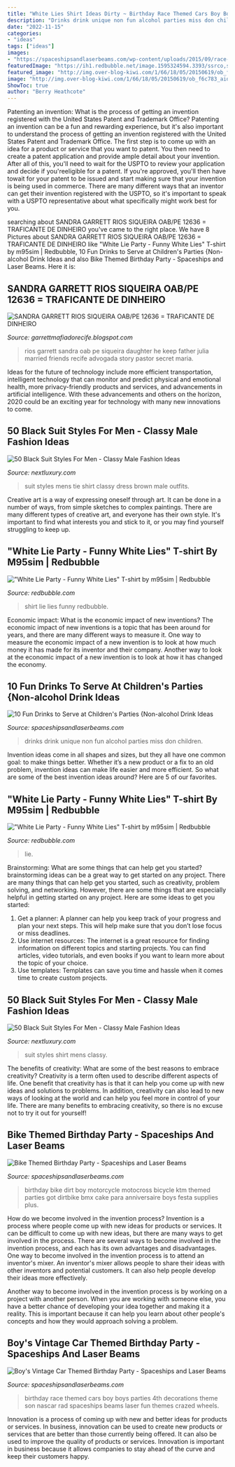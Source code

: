 ```yaml
---
title: "White Lies Shirt Ideas Dirty ~ Birthday Race Themed Cars Boy Boys Parties 4th Decorations Theme Son Nascar Rad Spaceships Beams Laser Fun Themes Crazed Wheels"
description: "Drinks drink unique non fun alcohol parties miss don children"
date: "2022-11-15"
categories:
- "ideas"
tags: ["ideas"]
images:
- "https://spaceshipsandlaserbeams.com/wp-content/uploads/2015/09/race-car-birthday-party-ideas.jpg.jpg"
featuredImage: "https://ih1.redbubble.net/image.1595324594.3393/ssrco,slim_fit_t_shirt,mens,fafafa:ca443f4786,front,square_product,600x600.jpg"
featured_image: "http://img.over-blog-kiwi.com/1/66/18/05/20150619/ob_f6c783_aida-montarroyos-2.JPG"
image: "http://img.over-blog-kiwi.com/1/66/18/05/20150619/ob_f6c783_aida-montarroyos-2.JPG"
ShowToc: true
author: "Berry Heathcote"
---
```



Patenting an invention: What is the process of getting an invention registered with the United States Patent and Trademark Office?
Patenting an invention can be a fun and rewarding experience, but it's also important to understand the process of getting an invention registered with the United States Patent and Trademark Office. The first step is to come up with an idea for a product or service that you want to patent. You then need to create a patent application and provide ample detail about your invention. After all of this, you'll need to wait for the USPTO to review your application and decide if you'reeligible for a patent. If you're approved, you'll then have towait for your patent to be issued and start making sure that your invention is being used in commerce. There are many different ways that an inventor can get their invention registered with the USPTO, so it's important to speak with a USPTO representative about what specifically might work best for you.

	

		
searching about SANDRA GARRETT RIOS SIQUEIRA OAB/PE 12636 = TRAFICANTE DE DINHEIRO you've came to the right place. We have 8 Pictures about SANDRA GARRETT RIOS SIQUEIRA OAB/PE 12636 = TRAFICANTE DE DINHEIRO like &quot;White Lie Party - Funny White Lies&quot; T-shirt by m95sim | Redbubble, 10 Fun Drinks to Serve at Children&#039;s Parties {Non-alcohol Drink Ideas and also Bike Themed Birthday Party - Spaceships and Laser Beams. Here it is:
		
    
## SANDRA GARRETT RIOS SIQUEIRA OAB/PE 12636 = TRAFICANTE DE DINHEIRO

<img loading=lazy src="http://img.over-blog-kiwi.com/1/66/18/05/20150619/ob_f6c783_aida-montarroyos-2.JPG" onerror="this.onerror=null;this.src='https://tse1.mm.bing.net/th?id=OIP.0qDip2MxpAXfmTm1Kh2BaAHaFj&amp;pid=15.1';" alt="SANDRA GARRETT RIOS SIQUEIRA OAB/PE 12636 = TRAFICANTE DE DINHEIRO">

_Source: garrettmafiadorecife.blogspot.com_

>rios garrett sandra oab pe siqueira daughter he keep father julia married friends recife advogada story pastor secret maria. 

	

Ideas for the future of technology include more efficient transportation, intelligent technology that can monitor and predict physical and emotional health, more privacy-friendly products and services, and advancements in artificial intelligence. With these advancements and others on the horizon, 2020 could be an exciting year for technology with many new innovations to come.

    
## 50 Black Suit Styles For Men - Classy Male Fashion Ideas

<img loading=lazy src="https://nextluxury.com/wp-content/uploads/sharp-mens-black-suit-styles-with-blue-dress-shirt.jpg" onerror="this.onerror=null;this.src='https://tse1.mm.bing.net/th?id=OIP.bOJ_LO9u11EdIJuMUer2-AAAAA&amp;pid=15.1';" alt="50 Black Suit Styles For Men - Classy Male Fashion Ideas">

_Source: nextluxury.com_

>suit styles mens tie shirt classy dress brown male outfits. 

	

Creative art is a way of expressing oneself through art. It can be done in a number of ways, from simple sketches to complex paintings. There are many different types of creative art, and everyone has their own style. It's important to find what interests you and stick to it, or you may find yourself struggling to keep up.

    
## &quot;White Lie Party - Funny White Lies&quot; T-shirt By M95sim | Redbubble

<img loading=lazy src="https://ih1.redbubble.net/image.1595324594.3393/ssrco,slim_fit_t_shirt,mens,fafafa:ca443f4786,front,square_product,600x600.jpg" onerror="this.onerror=null;this.src='https://tse2.mm.bing.net/th?id=OIP.mlO7i4bxfH1WNFea2IUUDAHaHa&amp;pid=15.1';" alt="&quot;White Lie Party - Funny White Lies&quot; T-shirt by m95sim | Redbubble">

_Source: redbubble.com_

>shirt lie lies funny redbubble. 

	

Economic impact: What is the economic impact of new inventions?
The economic impact of new inventions is a topic that has been around for years, and there are many different ways to measure it. One way to measure the economic impact of a new invention is to look at how much money it has made for its inventor and their company. Another way to look at the economic impact of a new invention is to look at how it has changed the economy.

    
## 10 Fun Drinks To Serve At Children&#039;s Parties {Non-alcohol Drink Ideas

<img loading=lazy src="http://spaceshipsandlaserbeams.com/wp-content/uploads/2013/06/unique-kids-party-drink-ideas.jpg" onerror="this.onerror=null;this.src='https://tse4.mm.bing.net/th?id=OIP.kM7UCa_j3LnXfHeDyokn2wHaLH&amp;pid=15.1';" alt="10 Fun Drinks to Serve at Children&#039;s Parties {Non-alcohol Drink Ideas">

_Source: spaceshipsandlaserbeams.com_

>drinks drink unique non fun alcohol parties miss don children. 

	

Invention ideas come in all shapes and sizes, but they all have one common goal: to make things better. Whether it’s a new product or a fix to an old problem, invention ideas can make life easier and more efficient. So what are some of the best invention ideas around? Here are 5 of our favorites.

    
## &quot;White Lie Party - Funny White Lies&quot; T-shirt By M95sim | Redbubble

<img loading=lazy src="https://ih1.redbubble.net/image.1596144863.1021/ssrco,slim_fit_t_shirt,mens,fafafa:ca443f4786,front,square_product,600x600.jpg" onerror="this.onerror=null;this.src='https://tse1.mm.bing.net/th?id=OIP.xkRX4XqqHNiN9CLfaU1FQAHaHa&amp;pid=15.1';" alt="&quot;White Lie Party - Funny White Lies&quot; T-shirt by m95sim | Redbubble">

_Source: redbubble.com_

>lie. 

	

Brainstorming: What are some things that can help get you started?
brainstorming ideas can be a great way to get started on any project. There are many things that can help get you started, such as creativity, problem solving, and networking. However, there are some things that are especially helpful in getting started on any project. Here are some ideas to get you started:  
1. Get a planner: A planner can help you keep track of your progress and plan your next steps. This will help make sure that you don’t lose focus or miss deadlines. 
2. Use internet resources: The internet is a great resource for finding information on different topics and starting projects. You can find articles, video tutorials, and even books if you want to learn more about the topic of your choice. 
3. Use templates: Templates can save you time and hassle when it comes time to create custom projects.

    
## 50 Black Suit Styles For Men - Classy Male Fashion Ideas

<img loading=lazy src="https://nextluxury.com/wp-content/uploads/black-suit-styles-for-gentlemen-without-tie.jpg" onerror="this.onerror=null;this.src='https://tse4.mm.bing.net/th?id=OIP.yMvPrVtp5m7ZVFBM9eSN8AAAAA&amp;pid=15.1';" alt="50 Black Suit Styles For Men - Classy Male Fashion Ideas">

_Source: nextluxury.com_

>suit styles shirt mens classy. 

	

The benefits of creativity: What are some of the best reasons to embrace creativity?
Creativity is a term often used to describe different aspects of life. One benefit that creativity has is that it can help you come up with new ideas and solutions to problems. In addition, creativity can also lead to new ways of looking at the world and can help you feel more in control of your life. There are many benefits to embracing creativity, so there is no excuse not to try it out for yourself!

    
## Bike Themed Birthday Party - Spaceships And Laser Beams

<img loading=lazy src="http://spaceshipsandlaserbeams.com/wp-content/uploads/2015/09/dirt-bike-birthday-party-ideas.jpg" onerror="this.onerror=null;this.src='https://tse1.mm.bing.net/th?id=OIP.NiHNz_h--5_9SAYwVLI17AHaLH&amp;pid=15.1';" alt="Bike Themed Birthday Party - Spaceships and Laser Beams">

_Source: spaceshipsandlaserbeams.com_

>birthday bike dirt boy motorcycle motocross bicycle ktm themed parties got dirtbike bmx cake para anniversaire boys festa supplies plus. 

	

How do we become involved in the invention process?
Invention is a process where people come up with new ideas for products or services. It can be difficult to come up with new ideas, but there are many ways to get involved in the process. There are several ways to become involved in the invention process, and each has its own advantages and disadvantages.
One way to become involved in the invention process is to attend an inventor's mixer. An inventor's mixer allows people to share their ideas with other inventors and potential customers. It can also help people develop their ideas more effectively.

Another way to become involved in the invention process is by working on a project with another person. When you are working with someone else, you have a better chance of developing your idea together and making it a reality. This is important because it can help you learn about other people's concepts and how they would approach solving a problem.

    
## Boy&#039;s Vintage Car Themed Birthday Party - Spaceships And Laser Beams

<img loading=lazy src="https://spaceshipsandlaserbeams.com/wp-content/uploads/2015/09/race-car-birthday-party-ideas.jpg.jpg" onerror="this.onerror=null;this.src='https://tse4.mm.bing.net/th?id=OIP.3Sj-Uj1Mk_wllthBVU2mIwHaLH&amp;pid=15.1';" alt="Boy&#039;s Vintage Car Themed Birthday Party - Spaceships and Laser Beams">

_Source: spaceshipsandlaserbeams.com_

>birthday race themed cars boy boys parties 4th decorations theme son nascar rad spaceships beams laser fun themes crazed wheels. 

	

Innovation is a process of coming up with new and better ideas for products or services. In business, innovation can be used to create new products or services that are better than those currently being offered. It can also be used to improve the quality of products or services. Innovation is important in business because it allows companies to stay ahead of the curve and keep their customers happy.

